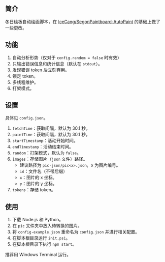 ## 简介

冬日绘板自动绘画脚本，在 [IceCang/SegonPaintboard-AutoPaint](https://github.com/IceCang/SegonPaintboard-AutoPaint) 的基础上做了一些更改。

## 功能

1. 自动分析形势（仅对于 `config.random = false` 时有效）
2. 只输出错误信息和统计信息（默认在 `stdout`）。
3. 发现错误 token 后立刻弃用。
4. 锁定 token。
5. 多线程维护。
6. 打架模式。

## 设置

具体见 `config.json`。

1. `fetchTime`：获取间隔，默认为 30.1 秒。
2. `paintTime`：获取间隔，默认为 30.1 秒。
3. `startTimestamp`：活动开始时间。
4. `endTimestamp`：活动结束时间。
5. `random`：打架模式，默认为 `false`。
6. `images`：存储图片（`json` 文件）路径。
    - 建议路径为 `pic-json/pic<x>.json`，x 为图片编号。
    - `id`：文件名（不带后缀）
    - `x`：图片的 x 坐标。
    - `y`：图片的 y 坐标。
7. `tokens`：存储 token。

## 使用

1. 下载 Node.js 和 Python。
2. 在 `pic` 文件夹中放入待转换的图片。
3. 将 `config-example.json` 重命名为 `config.json` 并进行相关配置。
4. 在脚本根目录运行 `init.ps1`。
5. 在脚本根目录下执行 `npm start`。

推荐用 Windows Terminal 运行。
